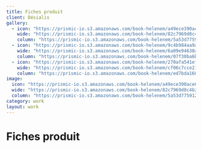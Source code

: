 ```yaml
---
title: Fiches produit
client: Désialis
gallery:
  - icon: "https://prismic-io.s3.amazonaws.com/book-helenem/a49ece390ace6b14a3e86be9dc6a196a2baa8a35.jpg"
    wide: "https://prismic-io.s3.amazonaws.com/book-helenem/82c7969d8c4b249a6f383ad2ef78e8a740589620.jpg"
    column: "https://prismic-io.s3.amazonaws.com/book-helenem/5a53d7759120ee2d9d39e495f7f016112f09cd07.jpg"
  - icon: "https://prismic-io.s3.amazonaws.com/book-helenem/9c4b984aa9a5950cb82c1c791ac0474529049622.jpg"
    wide: "https://prismic-io.s3.amazonaws.com/book-helenem/6a09e94630aabdd87c2f8b1d64f88a4ca57fe08d.jpg"
    column: "https://prismic-io.s3.amazonaws.com/book-helenem/07f30ba6b4ef7b67ce7705640667031ccabd6ea5.jpg"
  - icon: "https://prismic-io.s3.amazonaws.com/book-helenem/270afa541ef0a4881e7aba3dc627fbce4ede9ac8.jpg"
    wide: "https://prismic-io.s3.amazonaws.com/book-helenem/cf06c7cce214c5f600b6760ded39244a4c6e532b.jpg"
    column: "https://prismic-io.s3.amazonaws.com/book-helenem/ed7bda1601a38d01f2e73a2ad825c1a5b18bef83.jpg"
image:
  icon: "https://prismic-io.s3.amazonaws.com/book-helenem/a49ece390ace6b14a3e86be9dc6a196a2baa8a35.jpg"
  wide: "https://prismic-io.s3.amazonaws.com/book-helenem/82c7969d8c4b249a6f383ad2ef78e8a740589620.jpg"
  column: "https://prismic-io.s3.amazonaws.com/book-helenem/5a53d7759120ee2d9d39e495f7f016112f09cd07.jpg"
category: work
layout: work
---
```

# Fiches produit
